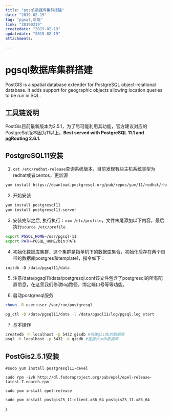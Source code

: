 ```yaml
---
title: "pgsql数据库集群搭建"
date: "2019-02-19"
tag: "pgsql,后端"
link: "20190219"
createdate: "2019-02-19"
updatedate: "2019-02-19"
attachments:

---
```


# pgsql数据库集群搭建

PostGIS is a spatial database extender for PostgreSQL object-relational database. It adds support for geographic objects allowing location queries to be run in SQL.

## 工具链说明
PostGis目前最新版本为2.5.1，为了尽可能利用其功能，官方建议对应的PostgreSql版本因为11以上。**Best served with PostgreSQL 11.1 and pgRouting 2.6.1.**

## PostgreSQL11安装

1. `cat /etc/redhat-release`查询系统版本，目前发现有些主机系统类型为redhat或者centos，更新源
```sh
yum install https://download.postgresql.org/pub/repos/yum/11/redhat/rhel-7-x86_64/pgdg-redhat11-11-2.noarch.rpm
```
2. 开始安装
```sh
yum install postgresql11
yum install postgresql11-server
```

3. 安装完毕之后, 执行执行：`vim /etc/profile`，文件末尾添加以下内容，最后执行`source /etc/profile`
```sh
export PGSQL_HOME=/usr/pgsql-11
export PATH=PGSQL_HOME/bin:PATH
```

4. 初始化数据库集群，这个集群是指单机下的数据库集合，初始化后存在两个自带的数据库postgres和template1，指令如下：
```
initdb -D /data/pgsql11/data
```
5. 注意/data/pgsql11/data/postgresql.conf该文件包含了postgresql的所有配置信息，在这里我们修改log路径，绑定端口号等等功能。
   
6. 启动postgresql服务
   
```sh
chown -R user:user /var/run/postgresql

pg_ctl -D /data/pgsql11/data -l /data/pgsql11/log/pgsql.log start
```

7. 基本操作
```sh
createdb -h localhost -p 5432 gisdb #创建gisdb的数据库
psql -h localhost -p 5432 -d gisdb #连接gisdb数据库
```

## PostGis2.5.1安装

```shell
#sudo yum install postgresql11-devel

sudo rpm -ivh http://dl.fedoraproject.org/pub/epel/epel-release-latest-7.noarch.rpm

sudo yum install epel-release

sudo yum install postgis25_11-client.x86_64 postgis25_11.x86_64
```
)